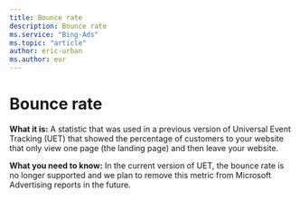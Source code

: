 ```yaml
---
title: Bounce rate
description: Bounce rate
ms.service: "Bing-Ads"
ms.topic: "article"
author: eric-urban
ms.author: eur
---
```


# Bounce rate

**What it is:**    A statistic that was used in a previous version of Universal Event Tracking (UET) that showed the percentage of customers to your website that only view one page (the landing page) and then leave your website.

**What you need to know:**  In the current version of UET, the bounce rate is no longer supported and we plan to remove this metric from Microsoft Advertising reports in the future.


